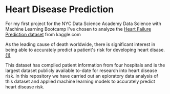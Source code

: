 # Heart Disease Prediction

For my first project for the NYC Data Science Academy Data Science with Machine Learning Bootcamp I've chosen to analyze the [Heart Failure Prediction dataset](https://www.kaggle.com/fedesoriano/heart-failure-prediction) from kaggle.com

As the leading cause of death worldwide, there is significant interest in being able to accurately predict a patient's risk for developing heart disase.[(1)](https://www.who.int/news-room/fact-sheets/detail/the-top-10-causes-of-death) 

This dataset has compiled patient information from four hospitals and is the largest dataset publicly available to-date for research into heart disease risk. In this repository we have carried out an eploratory data analysis of this dataset and applied machine learning models to accurately predict heart disease risk. 
